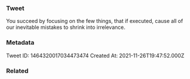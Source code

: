 ### Tweet
You succeed by focusing on the few things, that if executed, cause all of our inevitable mistakes to shrink into irrelevance.

### Metadata
Tweet ID: 1464320017034473474
Created At: 2021-11-26T19:47:52.000Z

### Related

